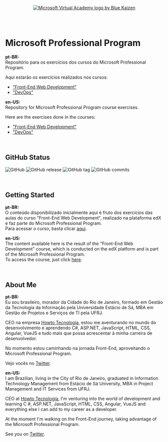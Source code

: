 <p align="center">
  <a href="https://academy.microsoft.com/en-us/professional-program/">
    <img src="http://www.bluekaizen.org/wp-content/uploads/2014/11/ms-certifica.jpg" alt="Microsoft Virtual Academy logo by Blue Kaizen">
  </a>
</p>

<br><br>

# Microsoft Professional Program
**pt-BR:**<br>
Repositório para os exercícios dos cursos do Microsoft Professional Program.

Aqui estarão os exercícios realizados nos cursos:
- ["Front-End Web Development"](https://academy.microsoft.com/en-us/tracks/front-end-development)
- ["DevOps"](https://academy.microsoft.com/en-us/tracks/devops)

**en-US:**<br>
Repository for Microsoft Professional Program course exercises.

Here are the exercises done in the courses:
- ["Front-End Web Development"](https://academy.microsoft.com/en-us/tracks/front-end-development)
- ["DevOps"](https://academy.microsoft.com/en-us/tracks/devops)

<br>

## GitHub Status

![GitHub](https://img.shields.io/github/license/sarmentof/Microsoft-Professional-Program.svg)
![GitHub release](https://img.shields.io/github/release/sarmentof/Microsoft-Professional-Program.svg)
![GitHub tag](https://img.shields.io/github/tag/sarmentof/Microsoft-Professional-Program.svg)
![GitHub commits](https://img.shields.io/github/commits-since/SubtitleEdit/sarmentof/aug-18.svg)

<br>

## Getting Started

**pt-BR:**<br>
O conteúdo disponibilizado inicialmente aqui é fruto dos exercícios das aulas do curso "Front-End Web Development", realizado na plataforma edX e faz parte do Microsoft Professional Program.<br>
Para acessar o curso, basta clicar [aqui](https://academy.microsoft.com/en-us/tracks/front-end-development).

**en-US:**<br>
The content available here is the result of the "Front-End Web Development" course, which is conducted on the edX platform and is part of the Microsoft Professional Program.<br>
To access the course, just click [here](https://academy.microsoft.com/en-us/tracks/front-end-development).

<br>

## About Me

**pt-BR:**<br>
Eu sou brasileiro, morador da Cidade do Rio de Janeiro, formado em Gestão da Tecnologia da Informação pela Universidade Estácio de Sá, MBA em Gestão de Projetos e Serviços de TI pela UFRJ.

CEO na empresa [Howto Tecnologia](https://www.howto.com.br), estou me aventurando no mundo do desenvolvimento e aprendendo C#, ASP.NET, JavaScript, HTML, CSS, Angular, VueJS e tudo mais que possa acrescentar à minha carreira de desenvolvedor.

No momento estou caminhando na jornada Front-End, aproveitando o Microsoft Professional Program.

Vejo vocês no [Twitter](https://twitter.com/fabianopzr).

**en-US:**<br>
I am Brazilian, living in the City of Rio de Janeiro, graduated in Information Technology Management from Estácio de Sá University, MBA in Project Management and IT Services from UFRJ.

CEO at [Howto Tecnologia](https://www.howto.com.br), I'm venturing into the world of development and learning C #, ASP.NET, JavaScript, HTML, CSS, Angular, VueJS and everything else I can add to my career as a developer.

At the moment I'm walking on the Front-End journey, taking advantage of the Microsoft Professional Program.

See you on [Twitter](https://twitter.com/fabianopzr).




